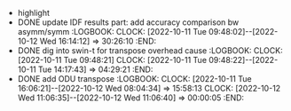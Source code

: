 - highlight
- DONE update IDF results part: add accuracy comparison bw asymm/symm
  :LOGBOOK:
  CLOCK: [2022-10-11 Tue 09:48:02]--[2022-10-12 Wed 16:14:12] =>  30:26:10
  :END:
- DONE dig into swin-t for transpose overhead cause
  :LOGBOOK:
  CLOCK: [2022-10-11 Tue 09:48:21]
  CLOCK: [2022-10-11 Tue 09:48:22]--[2022-10-11 Tue 14:17:43] =>  04:29:21
  :END:
- DONE add ODU transpose
  :LOGBOOK:
  CLOCK: [2022-10-11 Tue 16:06:21]--[2022-10-12 Wed 08:04:34] =>  15:58:13
  CLOCK: [2022-10-12 Wed 11:06:35]--[2022-10-12 Wed 11:06:40] =>  00:00:05
  :END: